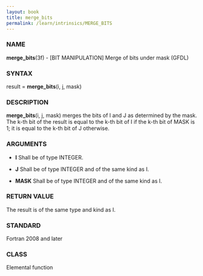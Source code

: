 ```yaml
---
layout: book
title: merge_bits
permalink: /learn/intrinsics/MERGE_BITS
---
```

### NAME

__merge\_bits__(3f) - \[BIT MANIPULATION\] Merge of bits under mask
(GFDL)

### SYNTAX

result = __merge\_bits__(i, j, mask)

### DESCRIPTION

__merge\_bits__(i, j, mask) merges the bits of I and J as determined by
the mask. The k-th bit of the result is equal to the k-th bit of I if
the k-th bit of MASK is 1; it is equal to the k-th bit of J otherwise.

### ARGUMENTS

  - __I__
    Shall be of type INTEGER.

  - __J__
    Shall be of type INTEGER and of the same kind as I.

  - __MASK__
    Shall be of type INTEGER and of the same kind as I.

### RETURN VALUE

The result is of the same type and kind as I.

### STANDARD

Fortran 2008 and later

### CLASS

Elemental function
